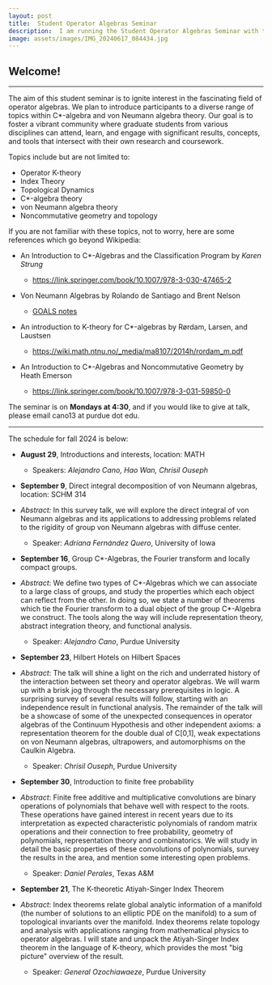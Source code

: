 ```yaml
---
layout: post
title:  Student Operator Algebras Seminar
description:  I am running the Student Operator Algebras Seminar with the help of Hao Wan and Chrisil Ouseph.
image: assets/images/IMG_20240617_084434.jpg
---
```




<body>
<h2 id="welcome-">Welcome!</h2>
<hr>
<p>The aim of this student seminar is to ignite interest in the fascinating field of operator algebras. We plan to introduce participants to a diverse range of topics within C*-algebra and von Neumann algebra theory. Our goal is to foster a vibrant community where graduate students from various disciplines can attend, learn, and engage with significant results, concepts, and tools that intersect with their own research and coursework.</p>
<p>Topics include but are not limited to:</p>
<ul>
<li>Operator K-theory</li>
<li>Index Theory</li>
<li>Topological Dynamics</li>
<li>C*-algebra theory</li>
<li>von Neumann algebra theory</li>
<li>Noncommutative geometry and topology</li>
</ul>

<p>If you are not familiar with these topics, not to worry, here are some references which go beyond Wikipedia:</p>
<ul>
<li><p>An Introduction to C*-Algebras and the Classification Program by <em>Karen</em> <em>Strung</em></p>
<ul>
<li><a href="https://link.springer.com/book/10.1007/978-3-030-47465-2">https://link.springer.com/book/10.1007/978-3-030-47465-2</a></li>
</ul>
</li>
<li><p>Von Neumann Algebras by
Rolando de Santiago and Brent Nelson </p>
<ul>
<li><a href="https://users.math.msu.edu/users/banelson/conferences/GOALS/notes/vNa_notes.pdf">GOALS notes</a></li>
</ul>
</li>
<li><p>An introduction to K-theory for C*-algebras by Rørdam, Larsen, and Laustsen</p>
<ul>
<li><a href="https://wiki.math.ntnu.no/_media/ma8107/2014h/rordam_m.pdf">https://wiki.math.ntnu.no/_media/ma8107/2014h/rordam_m.pdf</a></li>
</ul>
</li>
<li><p>An Introduction to C*-Algebras and Noncommutative Geometry by Heath Emerson</p>
<ul>
<li><a href="https://link.springer.com/book/10.1007/978-3-031-59850-0">https://link.springer.com/book/10.1007/978-3-031-59850-0</a></li>
</ul>
</li>
</ul>

<p>The seminar is on <strong>Mondays at 4:30</strong>, and if you would like to give at talk, please email cano13 at purdue dot edu.</p>
<hr>
<p>The schedule for fall 2024 is below:</p>
<ul>
<li><p><strong>August 29</strong>, Introductions and interests, location: MATH </p>
<ul>
<li>Speakers: <em>Alejandro Cano, Hao Wan, Chrisil Ouseph</em></li>
</ul>
</li>

<li><p><strong>September 9</strong>, Direct integral decomposition of von Neumann algebras, location: SCHM 314</p>
<li><em>Abstract:</em> In this survey talk, we will explore the direct integral of von Neumann algebras and its applications to addressing problems related to the rigidity of group von Neumann algebras with diffuse center.</li>
<ul>  
<li>Speaker: <em>Adriana Fernández Quero</em>, University of Iowa</li>
</ul>
</li>
</ul>

<ul>
<li><p><strong>September 16</strong>, Group C*-Algebras, the Fourier transform and locally compact groups.</p>
</li>
<li><p><em>Abstract</em>: We define two types of C*-Algebras which we can associate to a large class of groups, and study the properties which each object can reflect from the other. In doing so, we state a number of theorems which tie the Fourier transform  to a dual object of the group C*-Algebra we construct. The tools along the way will include representation theory, abstract integration theory, and functional analysis. </p>
<ul>
<li>Speaker: <em>Alejandro Cano</em>, Purdue University</li>
</ul>
</li>
</ul>


<ul>
<li><p><strong>September 23</strong>, Hilbert Hotels on Hilbert Spaces</p>
</li>
<li><p><em>Abstract</em>:  The talk will shine a light on the rich and underrated history of the interaction between set theory and operator algebras. We will warm up with a brisk jog through the necessary prerequisites in logic. A surprising survey of several results will follow, starting with an independence result in functional analysis. The remainder of the talk will be a showcase of some of the unexpected consequences in operator algebras of the Continuum Hypothesis and other independent axioms: a representation theorem for the double dual of C[0,1], weak expectations on von Neumann algebras, ultrapowers, and automorphisms on the Caulkin Algebra.
 </p>
<ul>
<li>Speaker: <em>Chrisil Ouseph</em>, Purdue University</li>
</ul>
</li>
</ul>



<ul>
<li><p><strong>September 30</strong>, Introduction to finite free probability
</p>
</li>
<li><p><em>Abstract</em>:  Finite free additive and multiplicative convolutions are binary operations of polynomials that behave well with respect to the roots. These operations have gained interest in recent years due to its interpretation as expected characteristic polynomials of random matrix operations and their connection to free probability, geometry of polynomials, representation theory and combinatorics. We will study in detail the basic properties of these convolutions of polynomials, survey the results in the area, and mention some interesting open problems.
 </p>
<ul>
<li>Speaker: <em>Daniel Perales</em>, Texas A&M</li>
</ul>
</li>
</ul>



<ul>
<li><p><strong>September 21</strong>, The K-theoretic Atiyah-Singer Index Theorem
</p>
</li>
<li><p><em>Abstract</em>: Index theorems relate global analytic information of a manifold (the number of solutions to an elliptic PDE on the manifold) to a sum of topological invariants over the manifold. Index theorems relate topology and analysis with applications ranging from mathematical physics to operator algebras. I will state and unpack the Atiyah-Singer Index theorem in the language of K-theory, which provides the most "big picture" overview of the result.
 </p>
<ul>
<li>Speaker: <em>General Ozochiawaeze</em>, Purdue University</li>
</ul>
</li>
</ul>







</body>